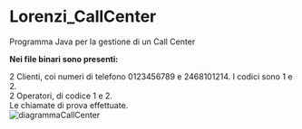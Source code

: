 # Lorenzi_CallCenter
Programma Java per la gestione di un Call Center


<b> Nei file binari sono presenti: </b>

2 Clienti, coi numeri di telefono 0123456789 e 2468101214. I codici sono 1 e 2.<br>
2 Operatori, di codice 1 e 2.<br>
Le chiamate di prova effettuate.<br>
![diagrammaCallCenter](https://user-images.githubusercontent.com/68597426/165364442-e635e89d-8902-4b0f-98af-97fc9897943a.png)
